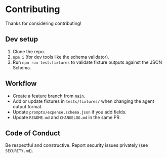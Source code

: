 # Contributing

Thanks for considering contributing!

## Dev setup
1. Clone the repo.
2. `npm i` (for dev tools like the schema validator).
3. Run `npm run test:fixtures` to validate fixture outputs against the JSON Schema.

## Workflow
- Create a feature branch from `main`.
- Add or update fixtures in `tests/fixtures/` when changing the agent output format.
- Update `prompts/expense.schema.json` if you add fields.
- Update `README.md` and `CHANGELOG.md` in the same PR.

## Code of Conduct
Be respectful and constructive. Report security issues privately (see `SECURITY.md`).
